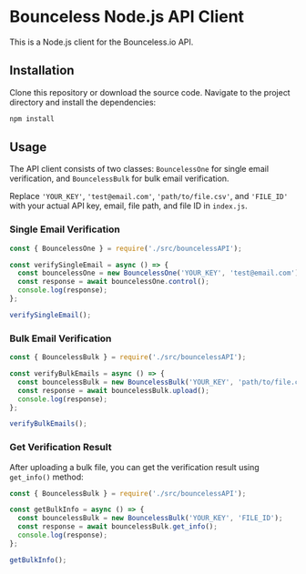 

# Bounceless Node.js API Client

This is a Node.js client for the Bounceless.io API.

## Installation

Clone this repository or download the source code. Navigate to the project directory and install the dependencies:

```bash
npm install
```

## Usage

The API client consists of two classes: `BouncelessOne` for single email verification, and `BouncelessBulk` for bulk email verification.

Replace `'YOUR_KEY'`, `'test@email.com'`, `'path/to/file.csv'`, and `'FILE_ID'` with your actual API key, email, file path, and file ID in `index.js`.

### Single Email Verification

```javascript
const { BouncelessOne } = require('./src/bouncelessAPI');

const verifySingleEmail = async () => {
  const bouncelessOne = new BouncelessOne('YOUR_KEY', 'test@email.com');
  const response = await bouncelessOne.control();
  console.log(response);
};

verifySingleEmail();
```

### Bulk Email Verification

```javascript
const { BouncelessBulk } = require('./src/bouncelessAPI');

const verifyBulkEmails = async () => {
  const bouncelessBulk = new BouncelessBulk('YOUR_KEY', 'path/to/file.csv');
  const response = await bouncelessBulk.upload();
  console.log(response);
};

verifyBulkEmails();
```

### Get Verification Result

After uploading a bulk file, you can get the verification result using `get_info()` method:

```javascript
const { BouncelessBulk } = require('./src/bouncelessAPI');

const getBulkInfo = async () => {
  const bouncelessBulk = new BouncelessBulk('YOUR_KEY', 'FILE_ID');
  const response = await bouncelessBulk.get_info();
  console.log(response);
};

getBulkInfo();
```
